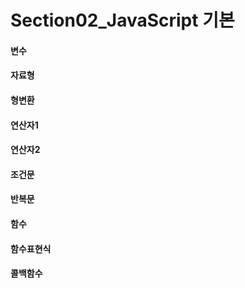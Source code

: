 # Section02_JavaScript 기본
<h4>변수</h4>
<h4>자료형</h4>
<h4>형변환</h4>
<h4>연산자1</h4>
<h4>연산자2</h4>
<h4>조건문</h4>
<h4>반복문</h4>
<h4>함수</h4>
<h4>함수표현식</h4>
<h4>콜백함수</h4>
